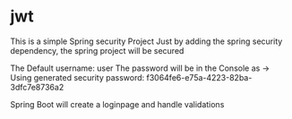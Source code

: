 # jwt

This is a simple Spring security Project
Just by adding the spring security dependency, the spring project will be secured

The Default username: user
The password will be in the Console as -> Using generated security password: f3064fe6-e75a-4223-82ba-3dfc7e8736a2

Spring Boot will create a loginpage and handle validations
